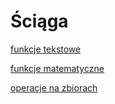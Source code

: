 # Ściąga

[funkcje tekstowe](Funkcie%20tekstowe.md)

[funkcje matematyczne](Funkcje%20matematyczne.md)

[operacje na zbiorach](Inne%20elementy%20zapyta%C5%84.md)
